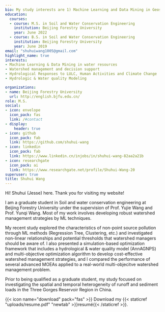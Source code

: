```yaml
---
bio: My study interests are 1) Machine Learning and Data Mining in Geosciences or remote sensing (e.g., simulation-based optimization framework, fuzzy programming, surrogate modeling); 2) Development of robust watershed management strategies and decision support; 3）Hydrological responses to LULC, human activities and climate change; 4) Hydrological/ waters quality (HWQ) models
education:
  courses:
  - course: M.S. in Soil and Water Conservation Engineering
    institution: Beijing Forestry University
    year: June 2022
  - course: B.S. in Soil and Water Conservation Engineering
    institution: Beijing Forestry University
    year: June 2019
email: "shuhuiwang1005@gmail.com"
highlight_name: true
interests:
- Machine Learning & Data Mining in water resources
- Watershed management and decision support
- Hydrological Responses to LULC, Human Activities and Climate Change 
- Hydrologic & Water quality Modeling 

organizations:
- name: Beijing Forestry University
  url: http://english.bjfu.edu.cn/
role: M.S.
social:
- icon: envelope
  icon_pack: fas
  link: /#contact
- display:
    header: true
- icon: github
  icon_pack: fab
  link: https://github.com/shuhui-wang
- icon: linkedin
  icon_pack: fab
  link: https://www.linkedin.cn/injobs/in/shuhui-wang-82aa2a21b
- icon: researchgate
  icon_pack: ai
  link: https://www.researchgate.net/profile/Shuhui-Wang-20
superuser: true
title: Shuhui Wang
---
```


Hi! Shuhui (Jesse) here. Thank you for visiting my website!

I am a graduate student in Soil and water conservation engineering at Beijing Forestry University under the supervision of Prof. Yujie Wang and Prof. Yunqi Wang. Most of my work involves developing robust watershed management strategies by ML techniques.


My recent study explored the characteristics of non-point source pollution through ML methods (Regression Tree, Clustering, etc.) and investigated non-linear relationships and potential thresholds that watershed managers should be aware of. I also presented a simulation-based optimization framework that includes a hydrological & water quality model (AnnAGNPS) and multi-objective optimization algorithm to develop cost-effective watershed management strategies, and I compared the performance of several advanced MOEAs applied to a real-world multi-objecitve watershed management problem.

Prior to being qualified as a graduate student, my study focused on investigating the spatial and temporal heterogeneity of runoff and sediment loads in the Three Gorges Reservoir Region in China.






{{< icon name="download" pack="fas" >}} Download my {{< staticref "uploads/resume.pdf" "newtab" >}}resumé{{< /staticref >}}.
